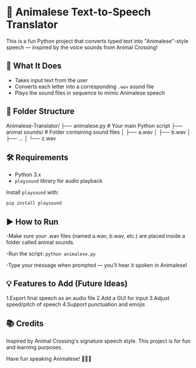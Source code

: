 # 🐾 Animalese Text-to-Speech Translator

This is a fun Python project that converts typed text into "Animalese"-style speech — inspired by the voice sounds from Animal Crossing!

## 🎯 What It Does

- Takes input text from the user
- Converts each letter into a corresponding `.wav` sound file
- Plays the sound files in sequence to mimic Animalese speech

## 📁 Folder Structure
Animalese-Translator/
├── animalese.py # Your main Python script
├── animal sounds/ # Folder containing sound files
│ ├── a.wav
│ ├── b.wav
│ ├── ...
│ └── z.wav

## 🛠️ Requirements

- Python 3.x
- `playsound` library for audio playback

Install `playsound` with:

```bash
pip install playsound
```
## ▶️ How to Run


-Make sure your .wav files (named a.wav, b.wav, etc.) are placed inside a folder called animal sounds.

-Run the script:
   ``` python animalese.py ```
   
-Type your message when prompted — you'll hear it spoken in Animalese!

## 💡 Features to Add (Future Ideas)

1.Export final speech as an audio file
2.Add a GUI for input
3.Adjust speed/pitch of speech
4.Support punctuation and emojis

## 📚 Credits
Inspired by Animal Crossing's signature speech style. This project is for fun and learning purposes.

Have fun speaking Animalese! 🐶🐱🎶
